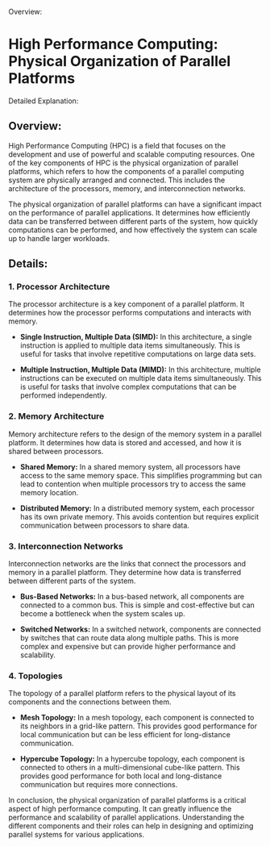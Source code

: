 Overview:
# High Performance Computing: Physical Organization of Parallel Platforms
Detailed Explanation:

## Overview:

High Performance Computing (HPC) is a field that focuses on the development and use of powerful and scalable computing resources. One of the key components of HPC is the physical organization of parallel platforms, which refers to how the components of a parallel computing system are physically arranged and connected. This includes the architecture of the processors, memory, and interconnection networks.

The physical organization of parallel platforms can have a significant impact on the performance of parallel applications. It determines how efficiently data can be transferred between different parts of the system, how quickly computations can be performed, and how effectively the system can scale up to handle larger workloads.

## Details:

### 1. **Processor Architecture**

The processor architecture is a key component of a parallel platform. It determines how the processor performs computations and interacts with memory.

- **Single Instruction, Multiple Data (SIMD):** In this architecture, a single instruction is applied to multiple data items simultaneously. This is useful for tasks that involve repetitive computations on large data sets.

- **Multiple Instruction, Multiple Data (MIMD):** In this architecture, multiple instructions can be executed on multiple data items simultaneously. This is useful for tasks that involve complex computations that can be performed independently.

### 2. **Memory Architecture**

Memory architecture refers to the design of the memory system in a parallel platform. It determines how data is stored and accessed, and how it is shared between processors.

- **Shared Memory:** In a shared memory system, all processors have access to the same memory space. This simplifies programming but can lead to contention when multiple processors try to access the same memory location.

- **Distributed Memory:** In a distributed memory system, each processor has its own private memory. This avoids contention but requires explicit communication between processors to share data.

### 3. **Interconnection Networks**

Interconnection networks are the links that connect the processors and memory in a parallel platform. They determine how data is transferred between different parts of the system.

- **Bus-Based Networks:** In a bus-based network, all components are connected to a common bus. This is simple and cost-effective but can become a bottleneck when the system scales up.

- **Switched Networks:** In a switched network, components are connected by switches that can route data along multiple paths. This is more complex and expensive but can provide higher performance and scalability.

### 4. **Topologies**

The topology of a parallel platform refers to the physical layout of its components and the connections between them.

- **Mesh Topology:** In a mesh topology, each component is connected to its neighbors in a grid-like pattern. This provides good performance for local communication but can be less efficient for long-distance communication.

- **Hypercube Topology:** In a hypercube topology, each component is connected to others in a multi-dimensional cube-like pattern. This provides good performance for both local and long-distance communication but requires more connections.

In conclusion, the physical organization of parallel platforms is a critical aspect of high performance computing. It can greatly influence the performance and scalability of parallel applications. Understanding the different components and their roles can help in designing and optimizing parallel systems for various applications.